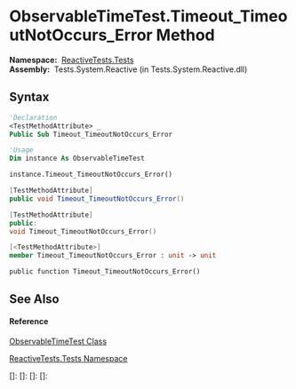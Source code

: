 # ObservableTimeTest.Timeout\_TimeoutNotOccurs\_Error Method

**Namespace:**  [ReactiveTests.Tests](ReactiveTests.Tests\ReactiveTests.Tests.md)  
**Assembly:**  Tests.System.Reactive (in Tests.System.Reactive.dll)

## Syntax

```vb
'Declaration
<TestMethodAttribute> _
Public Sub Timeout_TimeoutNotOccurs_Error
```

```vb
'Usage
Dim instance As ObservableTimeTest

instance.Timeout_TimeoutNotOccurs_Error()
```

```csharp
[TestMethodAttribute]
public void Timeout_TimeoutNotOccurs_Error()
```

```c++
[TestMethodAttribute]
public:
void Timeout_TimeoutNotOccurs_Error()
```

```fsharp
[<TestMethodAttribute>]
member Timeout_TimeoutNotOccurs_Error : unit -> unit 
```

```jscript
public function Timeout_TimeoutNotOccurs_Error()
```

## See Also

#### Reference

[ObservableTimeTest Class](ObservableTimeTest\ObservableTimeTest.md)

[ReactiveTests.Tests Namespace](ReactiveTests.Tests\ReactiveTests.Tests.md)

[]: 
[]: 
[]: 
[]: 